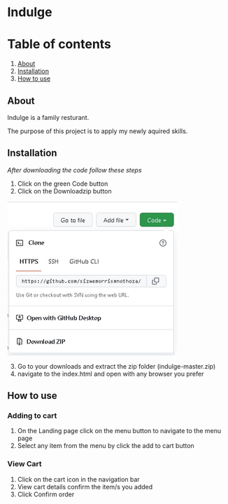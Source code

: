 # Indulge

# Table of contents

1. [About](#about)
2. [Installation](#install)
3. [How to use](#howTo)


## About <a name="about"></a>

Indulge is a family resturant. 

The purpose of this project is to apply my newly aquired skills.

## Installation <a name="install"></a>


*After downloading the code follow these steps*

1. Click on the green Code button 
2. Click on the Downloadzip button 

 ![install image](/img/intall-pic1.jpg)
 
3. Go to your downloads and extract the zip folder (indulge-master.zip)
4. navigate to the index.html and open with any browser you prefer

## How to use   <a name="howTo"></a>

### Adding to cart

1. On the Landing page click on the menu button to navigate to the menu page
2. Select any item from the menu by click the add to cart button 

### View Cart
1. Click on the cart icon in the navigation bar
2. View cart details confirm the item/s you added
3. Click Confirm order




